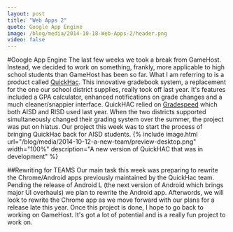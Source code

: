```yaml
---
layout: post
title: "Web Apps 2"
quote: Google App Engine
image: /blog/media/2014-10-18-Web-Apps-2/header.png
video: false
---
```


#Google App Engine
The last few weeks we took a break from GameHost. Instead, we decided to work on something, frankly, more applicable to high school students than GameHost has been so far. What I am referring to is a product called [QuickHac](http://quickhac.com/). This innovative gradebook system, a replacement for the one our school district supplies, really took off last year. It's features included a GPA calculator, enhanced notifications on grade changes and a much cleaner/snappier interface. QuickHAC relied on [Gradespeed](http://www.schoolnet.com/pdf/brochures/pearson-gradespeed.pdf) which both AISD and RISD used last year. When the two districts supported simultaneously changed their grading system over the summer, the project was put on hiatus. Our project this week was to start the process of bringing QuickHac back for AISD students.
{% include image.html url="/blog/media/2014-10-12-a-new-team/preview-desktop.png" width="100%" description="A new version of QuickHAC that was in development" %}

##Rewriting for TEAMS
Our main task this week was preparing to rewrite the Chrome/Android apps previously maintained by the QuickHac team. Pending the release of Android L (the next version of Android which brings major UI overhauls) we plan to rewrite the Android app. Afterwords, we will look to rewrite the Chrome app as we move forward with our plans for a release late this year. Once this project is done, I hope to go back to working on GameHost. It's got a lot of potential and is a really fun project to work on.
